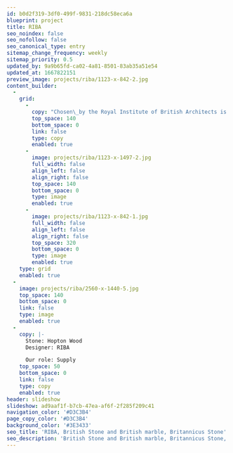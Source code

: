 ```yaml
---
id: b0d2f319-3df0-499f-9831-218dc58eca6a
blueprint: project
title: RIBA
seo_noindex: false
seo_nofollow: false
seo_canonical_type: entry
sitemap_change_frequency: weekly
sitemap_priority: 0.5
updated_by: 9a9b65fd-ca02-4a81-8501-83ab35a51e54
updated_at: 1667822151
preview_image: projects/riba/1123-x-842-2.jpg
content_builder:
  -
    grid:
      -
        copy: "Chosen\_by the Royal Institute of British Architects is an accolade in itself; in this instance to refurbish the floor in their new exhibition room using cherished honed Hopton Wood stone."
        top_space: 140
        bottom_space: 0
        link: false
        type: copy
        enabled: true
      -
        image: projects/riba/1123-x-1497-2.jpg
        full_width: false
        align_left: false
        align_right: false
        top_space: 140
        bottom_space: 0
        type: image
        enabled: true
      -
        image: projects/riba/1123-x-842-1.jpg
        full_width: false
        align_left: false
        align_right: false
        top_space: 320
        bottom_space: 0
        type: image
        enabled: true
    type: grid
    enabled: true
  -
    image: projects/riba/2560-x-1440-5.jpg
    top_space: 140
    bottom_space: 0
    link: false
    type: image
    enabled: true
  -
    copy: |-
      Stone: Hopton Wood
      Designer: RIBA

      Our role: Supply
    top_space: 50
    bottom_space: 0
    link: false
    type: copy
    enabled: true
header: slideshow
slideshow: ad9aaf1f-b7cb-47ea-af6f-2f285f209c41
navigation_color: '#D3C3B4'
page_copy_color: '#D3C3B4'
background_color: '#3E3433'
seo_title: 'RIBA, British Stone and British marble, Britannicus Stone'
seo_description: 'British Stone and British marble, Britannicus Stone, The Shining Stones of Britain. British polished stone. RIBA, Hopton Wood floor, Hopton Wood stone.'
---
```

